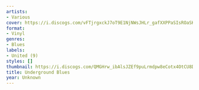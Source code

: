 ```yaml
---
artists:
- Various
cover: https://i.discogs.com/vFTjrgxckJ7oT9E1NjNWsJHLr_gafXXPPaSIsROaSK8/rs:fit/g:sm/q:90/h:617/w:600/czM6Ly9kaXNjb2dz/LWRhdGFiYXNlLWlt/YWdlcy9SLTIxODA4/NDMtMTU3NDYyNzU4/NS0zMjMyLmpwZWc.jpeg
format:
- Vinyl
genres:
- Blues
labels:
- United (9)
styles: []
thumbnail: https://i.discogs.com/QMGHrw_ibAlsJZEf9puLrmdpw8eCotx4OtCU8DHK7Dg/rs:fit/g:sm/q:40/h:150/w:150/czM6Ly9kaXNjb2dz/LWRhdGFiYXNlLWlt/YWdlcy9SLTIxODA4/NDMtMTU3NDYyNzU4/NS0zMjMyLmpwZWc.jpeg
title: Underground Blues
year: Unknown
---
```

